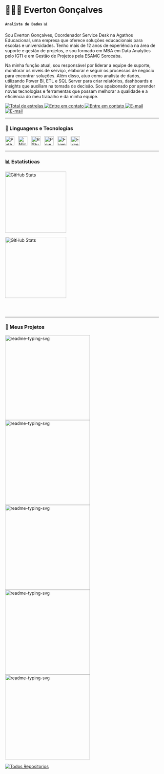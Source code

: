 # 👩🏻‍💻 Everton Gonçalves

**`Analista de Dados`** 📊

Sou Everton Gonçalves, Coordenador Service Desk na Agathos Educacional, uma empresa que oferece soluções educacionais para escolas e universidades. Tenho mais de 12 anos de experiência na área de suporte e gestão de projetos, e sou formado em MBA em Data Analytics pelo IGTI e em Gestão de Projetos pela ESAMC Sorocaba.

Na minha função atual, sou responsável por liderar a equipe de suporte, monitorar os níveis de serviço, elaborar e seguir os processos de negócio para encontrar soluções. Além disso, atuo como analista de dados, utilizando Power BI, ETL e SQL Server para criar relatórios, dashboards e insights que auxiliam na tomada de decisão. Sou apaixonado por aprender novas tecnologias e ferramentas que possam melhorar a qualidade e a eficiência do meu trabalho e da minha equipe.


  <a href="https://github.com/Larissakich?tab=repositories&sort=stargazers">
        <img 
            alt="Total de estrelas" 
            title="Total de estrelas GitHub" 
            src="https://custom-icon-badges.demolab.com/github/stars/evertonenrico?color=55960c&style=for-the-badge&labelColor=488207&logo=star&label=estrelas"
        />
    </a>

  <a href="https://wa.me/5515988122823">
        <img 
            alt="Entre em contato" 
            title="Contato" 
            src="https://custom-icon-badges.demolab.com/badge/-(15)--98812--2823-orange?style=for-the-badge&logo=phone&logoColor=white"
        />
    </a>
  <a href="https://maps.app.goo.gl/g9yx49H4UeYvuyPS7">
        <img 
            alt="Entre em contato" 
            title="Contato" 
            src="https://custom-icon-badges.demolab.com/badge/Sorocaba-SP-red?style=for-the-badge&logo=location&logoColor=white"
        />
    </a>

  <a href="mailto:everton.enrico@gmail.com">
        <img 
            alt="E-mail" 
            title="E-mail" 
            src="https://custom-icon-badges.demolab.com/badge/-everton.enrico@gmail.com-blue?style=for-the-badge&logo=mention&logoColor=white"
        />
    </a>
    <a href="https://www.linkedin.com/in/evertonenrico/">
        <img 
            alt="E-mail" 
            title="E-mail" 
            src="https://custom-icon-badges.demolab.com/badge/-Linked In-blue?style=for-the-badge&logo=linkedin&logoColor=white"
        />
    </a>

---

### 🤖 Linguagens e Tecnologias

<img 
    align="left" 
    alt="Python"
    title="Python" 
    width="30px" 
    style="padding-right: 10px;" 
    src="https://cdn.jsdelivr.net/gh/devicons/devicon@latest/icons/python/python-original.svg" 
/>
<img 
    align="left" 
    alt="Microsoft SQL" 
    title="Microsoft SQL"
    width="30px" 
    style="padding-right: 10px;" 
    src="https://cdn.jsdelivr.net/gh/devicons/devicon@latest/icons/azuresqldatabase/azuresqldatabase-original.svg" 
/>
<img 
    align="left" 
    alt="R Studio" 
    title="R Studio"
    width="30px" 
    style="padding-right: 10px;" 
    src="https://cdn.jsdelivr.net/gh/devicons/devicon@latest/icons/rstudio/rstudio-original.svg" 
/>
<img 
    align="left" 
    alt="Power BI"
    title="Power BI" 
    width="30px" 
    style="padding-right: 10px;" 
    src="https://upload.wikimedia.org/wikipedia/commons/c/cf/New_Power_BI_Logo.svg" 
/>
<img 
    align="left" 
    alt="Figma"
    title="Figma" 
    width="30px" 
    style="padding-right: 10px;" 
    src="https://cdn.jsdelivr.net/gh/devicons/devicon@latest/icons/figma/figma-original.svg" 
/>
<img 
    align="left" 
    alt="Excel/Planilhas" 
    title="Excel/Planilhas"
    width="30px" 
    style="padding-right: 10px;" 
    src="https://cdn.simpleicons.org/libreofficecalc/green" 
/>

<br/>
<br/>

---

### 📊 Estatísticas

<div>
  <img 
    alt="GitHub Stats" 
    height="200" 
    style="padding-right: 10px;" 
    src="https://github-readme-stats.vercel.app/api?username=evertonenrico&show_icons=true&theme=tokyonight&include_all_commits=true&locale=pt-br" 
  />

  <img 
    alt="GitHub Stats" 
    height="200" 
    style="padding-right: 10px;" 
    src="https://github-readme-stats.vercel.app/api/top-langs/?username=evertonenrico&theme=tokyonight&locale=pt-br" 
  />
</div>

<br clear="all" />
<br/>

---
 
### 📘 Meus Projetos

<p align="left">
  <a href="https://github.com/evertonenrico/readme-typing-svg"><img width="278" src="https://denvercoder1-github-readme-stats.vercel.app/api/pin/?username=evertonenrico&repo=SuperMarket&theme=react&bg_color=1F222E&title_color=F85D7F&hide_border=true&icon_color=F8D866&show_icons=false" alt="readme-typing-svg"></a>
  <a href="https://github.com/evertonenrico/readme-typing-svg"><img width="278" src="https://denvercoder1-github-readme-stats.vercel.app/api/pin/?username=evertonenrico&repo=DadosDengueSorocaba&theme=react&bg_color=1F222E&title_color=F85D7F&hide_border=true&icon_color=F8D866&show_icons=false" alt="readme-typing-svg"></a>
  <a href="https://github.com/evertonenrico/readme-typing-svg"><img width="278" src="https://denvercoder1-github-readme-stats.vercel.app/api/pin/?username=evertonenrico&repo=InternacoesHospitalares&theme=react&bg_color=1F222E&title_color=F85D7F&hide_border=true&icon_color=F8D866&show_icons=false" alt="readme-typing-svg"></a>
  <a href="https://github.com/evertonenrico/readme-typing-svg"><img width="278" src="https://denvercoder1-github-readme-stats.vercel.app/api/pin/?username=evertonenrico&repo=Majestic_Exportadora&theme=react&bg_color=1F222E&title_color=F85D7F&hide_border=true&icon_color=F8D866&show_icons=false" alt="readme-typing-svg"></a>
  <a href="https://github.com/evertonenrico/readme-typing-svg"><img width="278" src="https://denvercoder1-github-readme-stats.vercel.app/api/pin/?username=evertonenrico&repo=People-Analytics&theme=react&bg_color=1F222E&title_color=F85D7F&hide_border=true&icon_color=F8D866&show_icons=false" alt="readme-typing-svg"></a>
</p>

<a href="https://github.com/evertonenrico?tab=repositories&sort=stargazers"><img alt="Todos Repositorios" title="Todos Repositorios" src="https://custom-icon-badges.demolab.com/badge/-Clique%20Aqui%20Para%20Todos%20meus%20Repositórios-1F222E?style=for-the-badge&logoColor=white&logo=repo"/></a>

